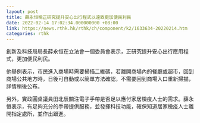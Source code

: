 ```yaml
---
layout: post
title: 薛永恒稱正研究提升安心出行程式以達致更加便民利民
date: 2022-02-14 17:02:34.000000000 +08:00
link: https://news.rthk.hk/rthk/ch/component/k2/1633634-20220214.htm
categories: rthk
---
```


創新及科技局局長薛永恒在立法會一個委員會表示，正研究提升安心出行應用程式，更加便民利民。

他舉例表示，市民進入商場時需要掃描二維碼，若離開商場內的餐廳或超市，回到商場公共地方時，日後可自動或以簡單方法確認，不需要回到商場入口重新掃描，詳情稍後公布。

另外，實政圓桌議員田北辰關注電子手帶是否足以應付家居檢疫人士的需求。薛永恒表示，有足夠充分的手帶提供服務，並發揮科技功能，確保知道居家檢疫人士離開指定處所，並作出跟進。
